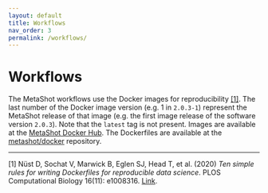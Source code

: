 ```yaml
---
layout: default
title: Workflows
nav_order: 3
permalink: /workflows/
---
```


# Workflows

The MetaShot workflows use the Docker images for reproducibility [[1]](#1). The
last number of the Docker image version (e.g. 1 in `2.0.3-1`) represent the
MetaShot release of that image (e.g. the first image release of the software
version `2.0.3`). Note that the `latest` tag is not present. Images are
available at the [MetaShot Docker Hub](https://hub.docker.com/u/metashot/). The
Dockerfiles are available at the
[metashot/docker](https://github.com/metashot/docker) repository.

---

<a name="1">[1]</a> Nüst D, Sochat V, Marwick B, Eglen SJ, Head T, et al. (2020)
                    _Ten simple rules for writing Dockerfiles for reproducible
                    data science_. PLOS Computational Biology 16(11): e1008316.
                    [Link](https://doi.org/10.1371/journal.pcbi.1008316).
